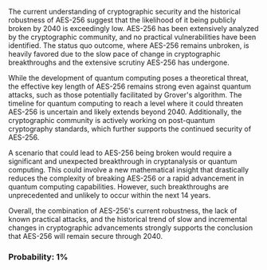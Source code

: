 The current understanding of cryptographic security and the historical robustness of AES-256 suggest that the likelihood of it being publicly broken by 2040 is exceedingly low. AES-256 has been extensively analyzed by the cryptographic community, and no practical vulnerabilities have been identified. The status quo outcome, where AES-256 remains unbroken, is heavily favored due to the slow pace of change in cryptographic breakthroughs and the extensive scrutiny AES-256 has undergone.

While the development of quantum computing poses a theoretical threat, the effective key length of AES-256 remains strong even against quantum attacks, such as those potentially facilitated by Grover's algorithm. The timeline for quantum computing to reach a level where it could threaten AES-256 is uncertain and likely extends beyond 2040. Additionally, the cryptographic community is actively working on post-quantum cryptography standards, which further supports the continued security of AES-256.

A scenario that could lead to AES-256 being broken would require a significant and unexpected breakthrough in cryptanalysis or quantum computing. This could involve a new mathematical insight that drastically reduces the complexity of breaking AES-256 or a rapid advancement in quantum computing capabilities. However, such breakthroughs are unprecedented and unlikely to occur within the next 14 years.

Overall, the combination of AES-256's current robustness, the lack of known practical attacks, and the historical trend of slow and incremental changes in cryptographic advancements strongly supports the conclusion that AES-256 will remain secure through 2040.

### Probability: 1%